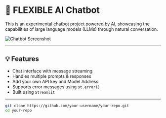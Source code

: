 # 🔗 FLEXIBLE AI Chatbot

This is an experimental chatbot project powered by AI, showcasing the capabilities of large language models (LLMs) through natural conversation.

![Chatbot Screenshot](./wwwt.png) <!-- Make sure this image exists in your repo -->

---

## 💡 Features

- Chat interface with message streaming
- Handles multiple prompts & responses
- Add your own API key and Model Address
- Supports error messages using `st.error()`
- Built using `Streamlit`

---



```bash
git clone https://github.com/your-username/your-repo.git
cd your-repo
